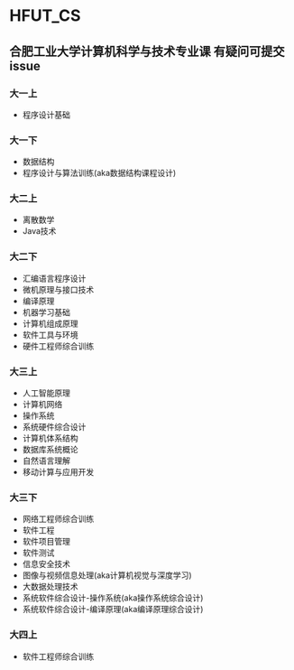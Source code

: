 # HFUT_CS

## 合肥工业大学计算机科学与技术专业课 有疑问可提交issue
### 大一上  
- 程序设计基础  
### 大一下  
- 数据结构  
- 程序设计与算法训练(aka数据结构课程设计)  
### 大二上
- 离散数学  
- Java技术  
### 大二下  
- 汇编语言程序设计  
- 微机原理与接口技术  
- 编译原理  
- 机器学习基础  
- 计算机组成原理  
- 软件工具与环境  
- 硬件工程师综合训练  
### 大三上  
- 人工智能原理  
- 计算机网络  
- 操作系统  
- 系统硬件综合设计  
- 计算机体系结构  
- 数据库系统概论  
- 自然语言理解  
- 移动计算与应用开发  
### 大三下
- 网络工程师综合训练  
- 软件工程  
- 软件项目管理  
- 软件测试  
- 信息安全技术  
- 图像与视频信息处理(aka计算机视觉与深度学习) 
- 大数据处理技术  
- 系统软件综合设计-操作系统(aka操作系统综合设计) 
- 系统软件综合设计-编译原理(aka编译原理综合设计)  
### 大四上
- 软件工程师综合训练  
